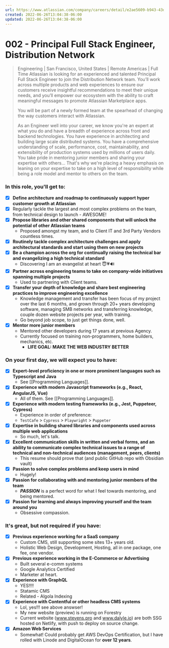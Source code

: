 ```yaml
---
url: https://www.atlassian.com/company/careers/detail/e2ae5609-b943-43d6-9703-c10f228ca9af
created: 2022-06-26T13:04:38-06:00
updated: 2022-06-26T13:04:38-06:00
---
```

# 002 - Principal Full Stack Engineer, Distribution Network

> Engineering | San Francisco, United States | Remote Americas | Full Time
> Atlassian is looking for an experienced and talented Principal Full Stack Engineer to join the Distribution Network team. You’ll work across multiple products and web experiences to ensure our customers receive insightful recommendations to meet their unique needs, and you’ll empower our ecosystem with the ability to craft meaningful messages to promote Atlassian Marketplace apps.
> 
> You will be part of a newly formed team at the spearhead of changing the way customers interact with Atlassian.
> 
> As an Engineer well into your career, we know you're an expert at what you do and have a breadth of experience across front and backend technologies. You have experience in architecting and building large scale distributed systems. You have a comprehensive understanding of scale, performance, cost, maintainability, and extensibility of production systems used by millions of users daily. You take pride in mentoring junior members and sharing your expertise with others... That's why we're placing a heavy emphasis on leaning on your expertise to take on a high level of responsibility while being a role model and mentor to others on the team. 

### In this role, you'll get to:

- [x] **Define architecture and roadmap to continuously support hyper customer growth at Atlassian**
- [x] Regularly tackle the largest and most complex problems on the team, from technical design to launch
	  - AWESOME!
- [x] **Propose libraries and other shared components that will unlock the potential of other Atlassian teams**
	- Proposed amongst my team, and to Client IT and 3rd Party Vendors countless times.
- [x] **Routinely tackle complex architecture challenges and apply architectural standards and start using them on new projects**
- [x] **Be a champion across the org for continually raising the technical bar and evangelizing a high technical standard**
	- Discovering I am an evangelist at heart 😇💗🔊
- [x] **Partner across engineering teams to take on company-wide initiatives spanning multiple projects**
	- Used to partnering with Client teams.
- [x] **Transfer your depth of knowledge and share best engineering practices to improve engineering excellence**
	- Knowledge management and transfer has been focus of my project over the last 6 months, and grown through 20+ years developing software, managing SMB networks and transferring knowledge, couple dozen website projects per year, with training.
	- Go beyond job scope, to just get things done, well.
- [x] **Mentor more junior members**
	- Mentored other developers during 17 years at previous Agency.
	- Currently focused on training non-programmers, home builders, mechanics, etc.
		- **LIFE GOAL: MAKE THE WEB INDUSTRY BETTER**

### On your first day, we will expect you to have:

- [x] **Expert-level proficiency in one or more prominent languages such as Typescript and Java**
	- See [[Programming Languages]].
- [x] **Experience with modern Javascript frameworks (e.g., React, AngularJS, Vue)**
	- All of them. See [[Programming Languages]].
- [x] **Experience with modern testing frameworks (e.g., Jest, Puppeteer, Cypress)**
	- Experience in order of preference:
	- `TestCafe` > `Cypress` > `Playwright` > `Puppeter`
- [x] **Expertise in building shared libraries and components used across multiple web applications**
	- So much, let's talk.
- [x] **Excellent communication skills in written and verbal forms, and an ability to communicate complex technical issues to a range of technical and non-technical audiences (management, peers, clients)**
	- This resume should prove that (and public GitHub repo with Obsidian vault)
- [x] **Passion to solve complex problems and keep users in mind**
	- Hugely!
- [x] **Passion for collaborating with and mentoring junior members of the team**
	- ***PASSION*** is a perfect word for what I feel towards mentoring, and being mentored.
- [x] **Passion for learning and always improving yourself and the team around you**
	- Obsessive compassion.

### It's great, but not required if you have:

- [x] **Previous experience working for a SaaS company**
	- Custom CMS, still supporting some sites 13+ years old.
	- Holistic Web Design, Development, Hosting, all in one package, one fee, one vendor.
- [x] **Previous experience working in the E-Commerce or Advertising**
	- Built several e-comm systems
	- Google Analytics Certified
	- Marketer at heart.
- [x] **Experience with GraphQL**
	- YES!!!!
	- Statamic CMS
	- Related - Algola Indexing
- [x] **Experience with Contentful or other headless CMS systems**
	- Lol, yes!!! see above answser!
	- My new website (preview) is running on Forestry
	- Current website (www.stevens.pro and www.dalyle.io) are both SSG hosted on Netlify, with push to deploy on source change.
- [x] **Amazon Web Services**
	- Somewhat! Could probably get AWS DevOps Certification, but I have rolled with Linode and DigitalOcean for **over 12 years**.


